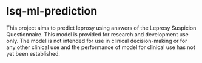 # lsq-ml-prediction
This project aims to predict  leprosy using answers of the Leprosy Suspicion Questionnaire. This model is provided for research and development use only. The model is not intended for use in clinical decision-making or for any other clinical use and the performance of model for clinical use has not yet been established.
